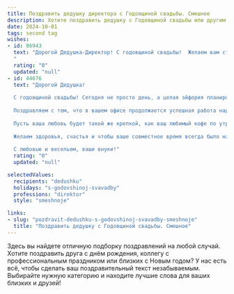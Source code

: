 ```yaml
---
title: Поздравить дедушку директора с Годовщиной свадьбы. Смешное
description: Хотите поздравить дедушку с Годовщиной свадьбы или другим праздником? Наш ИИ создаст незабываемое поздравление, а вы обязательно выделитесь среди других.  
date: 2024-10-01
tags: second tag
wishes:
- id: 86943
  text: "Дорогой Дедушка-Директор! С годовщиной свадьбы!  Желаем вам столько же лет счастливой семейной жизни, сколько вы проработали директором – и чтобы подчиненные были такими же послушными, как ваша вторая половинка (шутка, конечно!).  Пусть ваш семейный бюджет будет таким же прочным, как ваш авторитет, а любовь –  еще крепче!  С юбилеем!
  "
  rating: "0"
  updated: "null"
- id: 44676
  text: "Дорогой Дедушка!
  
  С годовщиной свадьбы! Сегодня не просто день, а целая эйфория планирования и совместных дел! За долгие годы вы стали не только блестящим директором, но и главный архитектор вашей семьи.
  
  Поздравляем с тем, что в вашем офисе продолжается успешная работа над проектом \"Счастливая семья\". Ведь вы умеете мудро распределять роли: бабушка - главный бухгалтер, который считает не только деньги, но и улыбки, а вы - директор, который управляет всем этим чудом с легкостью и юмором!
  
  Пусть ваша любовь будет такой же крепкой, как ваш любимый кофе по утрам, и такой же легкой, как вентиляция в кондиционере в самые жаркие дни!
  
  Желаем здоровья, счастья и чтобы ваше совместное время всегда было на проекте \"Мир и согласие\"!
  
  С любовью и весельем, ваши внуки!"
  rating: "0"
  updated: "null"

selectedValues:
  recipients: "dedushku"
  holidays: "s-godovshinoj-svavadby"
  professions: "direktor"
  style: "smeshnoje"

links:
- slug: "pozdravit-dedushku-s-godovshinoj-svavadby-smeshnoje"
  title: "Поздравить дедушку с Годовщиной свадьбы. Смешное"
---
```


Здесь вы найдете отличную подборку поздравлений на любой случай.
Хотите поздравить друга с днём рождения, коллегу с профессиональным праздником или близких с Новым годом? У нас есть всё, чтобы сделать ваш поздравительный текст незабываемым. Выбирайте нужную категорию и находите лучшие слова для ваших близких и друзей!
